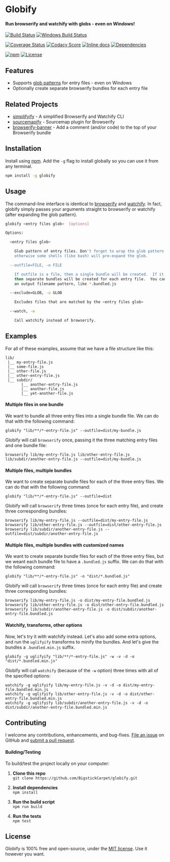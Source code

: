 Globify
============================
#### Run browserify and watchify with globs - even on Windows!

[![Build Status](https://api.travis-ci.org/BigstickCarpet/globify.svg?branch=master)](https://travis-ci.org/BigstickCarpet/globify)
[![Windows Build Status](https://ci.appveyor.com/api/projects/status/github/bigstickcarpet/globify?svg=true&branch=master&failingText=Windows%20build%20failing&passingText=Windows%20build%20passing)](https://ci.appveyor.com/project/BigstickCarpet/globify)

[![Coverage Status](https://coveralls.io/repos/BigstickCarpet/globify/badge.svg?branch=master&service=github)](https://coveralls.io/r/BigstickCarpet/globify)
[![Codacy Score](https://www.codacy.com/project/badge/d285fbd0aa424bae8d5d7fd3be7593be)](https://www.codacy.com/public/jamesmessinger/globify)
[![Inline docs](http://inch-ci.org/github/BigstickCarpet/globify.svg?branch=master&style=shields)](http://inch-ci.org/github/BigstickCarpet/globify)
[![Dependencies](https://david-dm.org/BigstickCarpet/globify.svg)](https://david-dm.org/BigstickCarpet/globify)

[![npm](http://img.shields.io/npm/v/globify.svg)](https://www.npmjs.com/package/globify)
[![License](https://img.shields.io/npm/l/globify.svg)](LICENSE)


Features
--------------------------
* Supports [glob patterns](https://github.com/isaacs/node-glob#glob-primer) for entry files - even on Windows
* Optionally create separate browserify bundles for each entry file


Related Projects
--------------------------
* [simplifyify](https://www.npmjs.com/package/simplifyify) - A simplified Browserify and Watchify CLI
* [sourcemapify](https://www.npmjs.com/package/sourcemapify) - Sourcemap plugin for Browserify
* [browserify-banner](https://www.npmjs.com/package/browserify-banner) - Add a comment (and/or code) to the top of your Browserify bundle


Installation
--------------------------
Install using [npm](https://docs.npmjs.com/getting-started/what-is-npm).  Add the `-g` flag to install globally so you can use it from any terminal.

```bash
npm install -g globify
```


Usage
--------------------------
The command-line interface is identical to [browserify](https://github.com/substack/node-browserify#usage) and [watchify](https://github.com/substack/watchify#usage).  In fact, globify simply passes your arguments straight to browserify or watchify (after expanding the glob pattern).

```bash
globify <entry files glob>  [options]

Options:

  <entry files glob>

    Glob pattern of entry files. Don't forget to wrap the glob pattern in quotes,
    otherwise some shells (like bash) will pre-expand the glob.

  --outfile=FILE, -o FILE

    If outfile is a file, then a single bundle will be created.  If it's a directory,
    then separate bundles will be created for each entry file.  You can also specify
    an output filename pattern, like *.bundled.js

  --exclude=GLOB, -u GLOB

    Excludes files that are matched by the <entry files glob>

  --watch, -w

    Call watchify instead of browserify.
```


Examples
--------------------------
For all of these examples, assume that we have a file structure like this:

```
lib/
 |__ my-entry-file.js
 |__ some-file.js
 |__ other-file.js
 |__ other-entry-file.js
 |__ subdir/
       |__ another-entry-file.js
       |__ another-file.js
       |__ yet-another-file.js
```

#### Multiple files in one bundle
We want to bundle all three entry files into a single bundle file.  We can do that with the following command:

```
globify "lib/**/*-entry-file.js" --outfile=dist/my-bundle.js
```

Globify will call `browserify` once, passing it the three matching entry files and one bundle file:

```
browserify lib/my-entry-file.js lib/other-entry-file.js lib/subdir/another-entry-file.js --outfile=dist/my-bundle.js
```

#### Multiple files, multiple bundles
We want to create separate bundle files for each of the three entry files.  We can do that with the following command:

```
globify "lib/**/*-entry-file.js" --outfile=dist
```

Globify will call `browserify` three times (once for each entry file), and create three corresponding bundles:

```
browserify lib/my-entry-file.js --outfile=dist/my-entry-file.js
browserify lib/other-entry-file.js --outfile=dist/other-entry-file.js
browserify lib/subdir/another-entry-file.js --outfile=dist/subdir/another-entry-file.js
```

#### Multiple files, multiple bundles with customized names
We want to create separate bundle files for each of the three entry files, but we weant each bundle file to have a `.bundled.js` suffix.  We can do that with the following command:

```
globify "lib/**/*-entry-file.js" -o "dist/*.bundled.js"
```

Globify will call `browserify` three times (once for each entry file) and create three corresponding bundles:

```
browserify lib/my-entry-file.js -o dist/my-entry-file.bundled.js
browserify lib/other-entry-file.js -o dist/other-entry-file.bundled.js
browserify lib/subdir/another-entry-file.js -o dist/subdir/another-entry-file.bundled.js
```

#### Watchify, transforms, other options
Now, let's try it with watchify instead.  Let's also add some extra options, and run the `uglifyify` transforms to minify the bundles. And let's give the bundles a `.bundled.min.js` suffix.

```
globify -g uglifyify "lib/**/*-entry-file.js" -w -v -d -o "dist/*.bundled.min.js"
```

Globify will call `watchify` (because of the `-w` option) three times with all of the specified options:

```
watchify -g uglifyify lib/my-entry-file.js -v -d -o dist/my-entry-file.bundled.min.js
watchify -g uglifyify lib/other-entry-file.js -v -d -o dist/other-entry-file.bundled.min.js
watchify -g uglifyify lib/subdir/another-entry-file.js -v -d -o dist/subdir/another-entry-file.bundled.min.js
```


Contributing
--------------------------
I welcome any contributions, enhancements, and bug-fixes.  [File an issue](https://github.com/BigstickCarpet/globify/issues) on GitHub and [submit a pull request](https://github.com/BigstickCarpet/globify/pulls).

#### Building/Testing
To build/test the project locally on your computer:

1. __Clone this repo__<br>
`git clone https://github.com/BigstickCarpet/globify.git`

2. __Install dependencies__<br>
`npm install`

3. __Run the build script__<br>
`npm run build`

4. __Run the tests__<br>
`npm test`


License
--------------------------
Globify is 100% free and open-source, under the [MIT license](LICENSE). Use it however you want.

